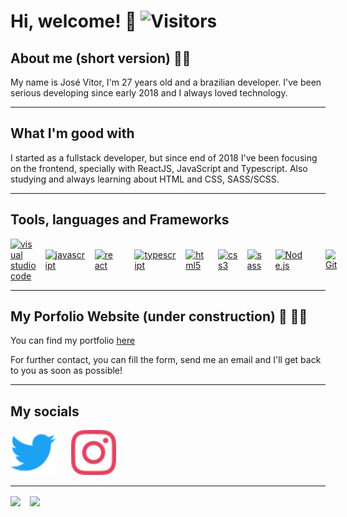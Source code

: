 # Hi, welcome! 👋  ![Visitors](https://visitor-badge.laobi.icu/badge?page_id=vitoorgomes)

## About me (short version) :man_technologist:

My name is José Vitor, I'm 27 years old and a brazilian developer. I've been serious developing since early 2018 and I always loved technology.

---

## What I'm good with

I started as a fullstack developer, but since end of 2018 I've been focusing on the frontend, specially with ReactJS, JavaScript and Typescript. Also studying and always learning about HTML and CSS, SASS/SCSS.

---

## Tools, languages and Frameworks

<div style="display: flex; gap: 15px; justify-items: center; align-items: center;">
  <a href="https://code.visualstudio.com/"><img alt="visual studio code" width="82px"
      src="https://img.icons8.com/fluent/240/000000/visual-studio-code-2019.png" /></a>
  <a href="https://developer.mozilla.org/en-US/docs/Web/JavaScript"><img alt="javascript" width="82px" src="https://img.icons8.com/color/240/000000/javascript.png" /></a>
  <a href="https://reactjs.org/"><img alt="react" width="82px" src="https://img.icons8.com/color/240/000000/react-native.png" /></a>
  <a href="https://nextjs.org/"><img alt="nextjs" width="82px" src="/icons/nextjs.svg" /></a>
  <a href="https://www.typescriptlang.org/"><img alt="typescript" width="82px" src="https://img.icons8.com/color/240/000000/typescript.png" /></a>
  <a href="https://developer.mozilla.org/en-US/docs/Web/HTML"><img alt="html5" width="82px" src="https://img.icons8.com/color/240/000000/html-5.png" /></a>
  <a href="https://developer.mozilla.org/en-US/docs/Web/CSS"><img alt="css3" width="82px" src="https://img.icons8.com/color/240/000000/css3.png" /></a>
  <a href="https://sass-lang.com/"><img alt="sass" width="82px" src="https://img.icons8.com/color/240/000000/sass.png" /></a>
  <a href="https://nodejs.org/en/"><img alt="Node.js" width="82px" src="https://img.icons8.com/color/240/000000/nodejs.png" /></a>
  <a href="https://nestjs.com/"><img alt="NestJS" width="82px" src="/icons/nestjs.svg" /></a>
  <a href="https://git-scm.com/"><img alt="Git" width="82px" src="https://img.icons8.com/color/240/000000/git.png" /></a>
</div>

---

## My Porfolio Website (under construction) 🚧 👷‍♂️

You can find my portfolio [here](https://portfolio.vitoorgomes.com/)

For further contact, you can fill the form, send me an email and I'll get back to you as soon as possible!

---

## My socials

<div style="display: flex; gap: 25px; justify-items: center; align-items: center;">
  <a href="https://twitter.com/vitoorgomes1" rel="external" target="_blank"><img alt="twitter" width="72px" src="/icons/twitter.svg" /></a>
  <a href="https://www.instagram.com/vitoorgomes" rel="external" target="_blank"><img alt="instagram" width="72px" src="/icons/instagram.svg" /></a>
</div>


---

<div style="display: flex; gap: 15px; justify-items: center; align-items: center;">
  <a href="https://github.com/anuraghazra/github-readme-stats">
    <img align="center" src="https://github-readme-stats.vercel.app/api?username=vitoorgomes&count_private=true&theme=aura_dark" />
  </a>
  <a href="https://github.com/vitoorgomes">
    <img align="center" src="https://github-readme-stats.vercel.app/api/top-langs/?username=vitoorgomes&hide=ANTLR&theme=aura_dark" />
  </a>
<div>

